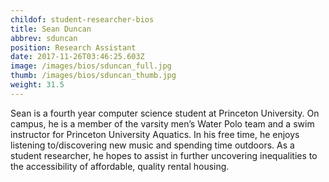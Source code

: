 ```yaml
---
childof: student-researcher-bios
title: Sean Duncan  
abbrev: sduncan
position: Research Assistant
date: 2017-11-26T03:46:25.603Z
image: /images/bios/sduncan_full.jpg
thumb: /images/bios/sduncan_thumb.jpg
weight: 31.5
---
```

Sean is a fourth year computer science student at Princeton University. On campus, he is a member of the varsity men’s Water Polo team and a swim instructor for Princeton University Aquatics. In his free time, he enjoys listening to/discovering new music and spending time outdoors. As a student researcher, he hopes to assist in further uncovering inequalities to the accessibility of affordable, quality rental housing.

<br>
<br>
